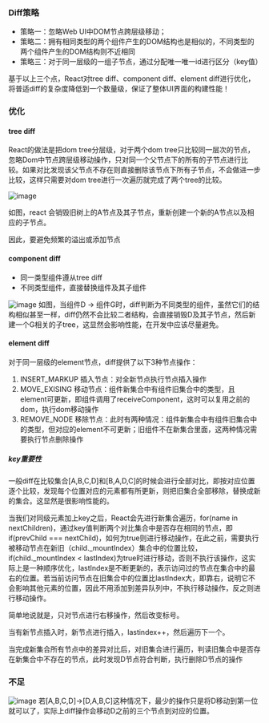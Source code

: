 ### Diff策略
- 策略一：忽略Web UI中DOM节点跨层级移动；
- 策略二：拥有相同类型的两个组件产生的DOM结构也是相似的，不同类型的两个组件产生的DOM结构则不近相同
- 策略三：对于同一层级的一组子节点，通过分配唯一唯一id进行区分（key值）

基于以上三个点，React对tree diff、component diff、element diff进行优化，将普适diff的复杂度降低到一个数量级，保证了整体UI界面的构建性能！
### 优化
#### tree diff

React的做法是把dom tree分层级，对于两个dom tree只比较同一层次的节点，忽略Dom中节点跨层级移动操作，只对同一个父节点下的所有的子节点进行比较。如果对比发现该父节点不存在则直接删除该节点下所有子节点，不会做进一步比较，这样只需要对dom tree进行一次遍历就完成了两个tree的比较。

![image](https://note.youdao.com/favicon.ico)

如图，react 会销毁旧树上的A节点及其子节点，重新创建一个新的A节点以及相应的子节点。

因此，要避免频繁的溢出或添加节点
#### component diff
- 同一类型组件遵从tree diff
- 不同类型组件，直接替换组件及其子组件

![image](https://note.youdao.com/favicon.ico)
如图，当组件D → 组件G时，diff判断为不同类型的组件，虽然它们的结构相似甚至一样，diff仍然不会比较二者结构，会直接销毁D及其子节点，然后新建一个G相关的子tree，这显然会影响性能，在开发中应该尽量避免。
#### element diff
对于同一层级的element节点，diff提供了以下3种节点操作：
1. 	INSERT_MARKUP 插入节点：对全新节点执行节点插入操作
2. MOVE_EXISING 移动节点：组件新集合中有组件旧集合中的类型，且element可更新，即组件调用了receiveComponent，这时可以复用之前的dom，执行dom移动操作
3. REMOVE_NODE 移除节点：此时有两种情况：组件新集合中有组件旧集合中的类型，但对应的element不可更新；旧组件不在新集合里面，这两种情况需要执行节点删除操作
##### key重要性
一般diff在比较集合[A,B,C,D]和[B,A,D,C]的时候会进行全部对比，即按对应位置逐个比较，发现每个位置对应的元素都有所更新，则把旧集合全部移除，替换成新的集合。这显然是很影响性能的。

当我们对同级元素加上key之后，React会先进行新集合遍历，for(name in nextChildren)，通过key值判断两个对比集合中是否存在相同的节点，即if(prevChild === nextChild)，如何为true则进行移动操作，在此之前，需要执行被移动节点在新旧（child._mountIndex）集合中的位置比较，if(child._mountIndex < lastIndex)为true时进行移动，否则不执行该操作，这实际上是一种顺序优化，lastIndex是不断更新的，表示访问过的节点在集合中的最右的位置。若当前访问节点在旧集合中的位置比lastIndex大，即靠右，说明它不会影响其他元素的位置，因此不用添加到差异队列中，不执行移动操作，反之则进行移动操作。

简单地说就是，只对节点进行右移操作，然后改变标号。

当有新节点插入时，新节点进行插入，lastindex++，然后遍历下一个。

当完成新集合所有节点中的差异对比后，对旧集合进行遍历，判读旧集合中是否存在新集合中不存在的节点，此时发现D节点符合判断，执行删除D节点的操作

### 不足
![image](https://note.youdao.com/favicon.ico)
若[A,B,C,D]->[D,A,B,C]这种情况下，最少的操作只是将D移动到第一位就可以了，实际上diff操作会移动D之前的三个节点到对应的位置。